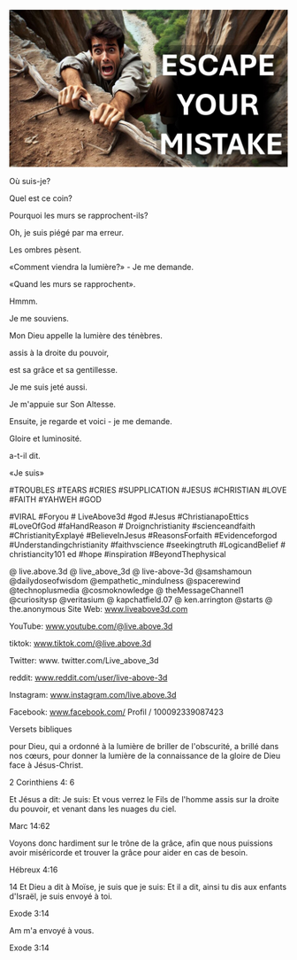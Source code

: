 ![Video cover image](../cover.jpeg "cover-photo")

Où suis-je?

Quel est ce coin?

Pourquoi les murs se rapprochent-ils?

Oh, je suis piégé par ma erreur.

Les ombres pèsent.

«Comment viendra la lumière?» - Je me demande.

«Quand les murs se rapprochent».

Hmmm.

Je me souviens.

Mon Dieu appelle la lumière des ténèbres.

assis à la droite du pouvoir,

est sa grâce et sa gentillesse.

Je me suis jeté aussi.

Je m'appuie sur Son Altesse.

Ensuite, je regarde et voici - je me demande.

Gloire et luminosité.

a-t-il dit.

«Je suis»


#TROUBLES #TEARS #CRIES #SUPPLICATION #JESUS ​​#CHRISTIAN #LOVE #FAITH #YAHWEH #GOD

#VIRAL #Foryou # LiveAbove3d #god #Jesus #ChristianapoEttics #LoveOfGod #faHandReason # Droignchristianity #scienceandfaith #ChristianityExplayé #BelieveInJesus #ReasonsForfaith #Evidenceforgod #Understandingchristianity #faithvscience #seekingtruth #LogicandBelief # christiancity101 ed #hope #inspiration #BeyondThephysical

@ live.above.3d @ live_above_3d @ live-above-3d @samshamoun @dailydoseofwisdom @empathetic_mindulness @spacerewind @technoplusmedia @cosmoknowledge @ theMessageChannel1 @curiositysp @veritasium @ kapchatfield.07 @ ken.arrington @starts @ the.anonymous  Site Web: www.liveabove3d.com


YouTube: www.youtube.com/@live.above.3d

tiktok: www.tiktok.com/@live.above.3d

Twitter: www. twitter.com/Live_above_3d

reddit: www.reddit.com/user/live-above-3d

Instagram: www.instagram.com/live.above.3d

Facebook: www.facebook.com/ Profil / 100092339087423

Versets bibliques

pour Dieu, qui a ordonné à la lumière de briller de l'obscurité, a brillé dans nos cœurs, pour donner la lumière de la connaissance de la gloire de Dieu face à Jésus-Christ.


2 Corinthiens 4: 6

Et Jésus a dit: Je suis: Et vous verrez le Fils de l'homme assis sur la droite du pouvoir, et venant dans les nuages ​​du ciel.

Marc 14:62

Voyons donc hardiment sur le trône de la grâce, afin que nous puissions avoir miséricorde et trouver la grâce pour aider en cas de besoin.

Hébreux 4:16

14 Et Dieu a dit à Moïse, je suis que je suis: Et il a dit, ainsi tu dis aux enfants d'Israël, je suis envoyé à toi.

Exode 3:14

Am m'a envoyé à vous.

Exode 3:14
